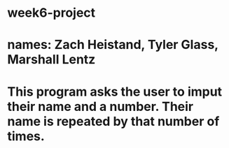 # week6-project
# names: Zach Heistand, Tyler Glass, Marshall Lentz
# This program asks the user to imput their name and a number. Their name is repeated by that number of times.
